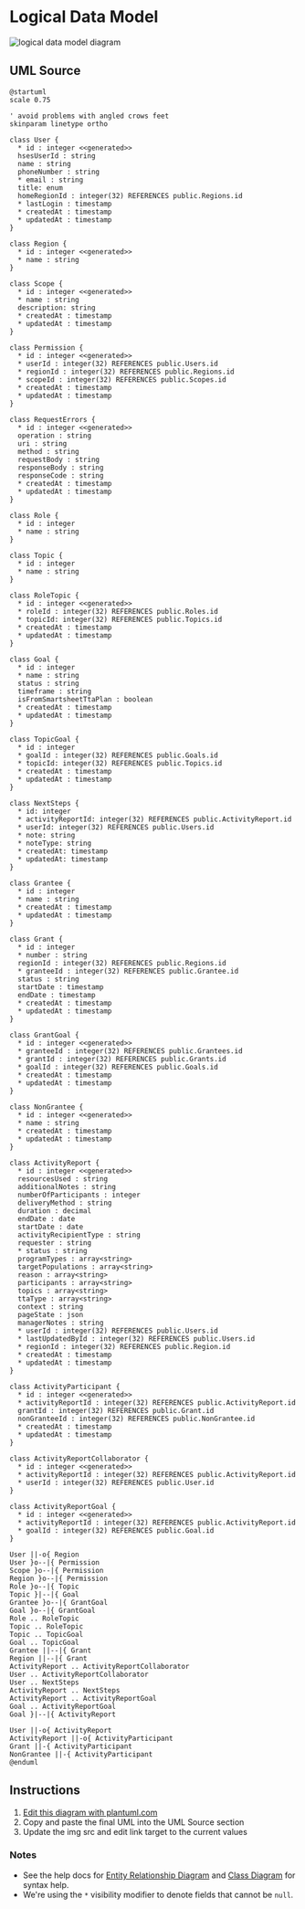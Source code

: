 Logical Data Model
==================

<img src="http://www.plantuml.com/plantuml/png/nLVTRjis5BxNK_1kMu4OmuPXG14KRJDt2B1bGPm-02sToDn87kxmAAsHvDqdYfbaMd9AMzXwaq3V-V_uySTlFKlYnkZ2brA3-7xnyqz5yOsGzwWguGZN6emNdnHlXBIrXagKX9-yk0FWml-bh9CaZT3A0cyT22JUO56KMdelFdeWyL08yKgqsLuBPHdg5Ze_hy42IORgpPlMlF7WW-zbSF9CojOjQgM1tM-tGGjNZLa33N383KOglGknOWsl1TZ6XEneu0PgXVPofublV_pXEt6p_B2yMLvTB5V2DMkjoaLqz0jLTQcrzFmRrigsWQmCU9R6TPQI8FJ_ZaUMnbKJbgT_IOaLScXvbL8mf5YLwE2K349Ku4jIZXNQ7fqrpZMGKTvdZzHue8nr27BeLu5EN3qVUCe8w_WCKNDNzk-cnPP4I3w73NJXGw7TNQ66rEwd0TvWiYyebdcFrJQ5lKFhuH1-WHNq-Cn1KK_9xoN9tg9JPLPCMYR6PIcBK4EEHb0FQyqX_MNrfPYkY_a2-HMbpkD02C-I6x-BX8HtjEUc_0T2ipAIs6y0-9RbjPP1K6j43TBEwZWksqjjrwqjW_IGuYkHVWMVUSNWXXsPJY1BLlUAjpVWaFZBRRrB_4Dxmx5srAbcaI7PZm6utJgOtgG7nvwM6adBaBTBP_4RAnsiCxgkJptBwpXGZjQYPmWSRQE84FyY6VO61LkDqFd41E7d7Lz73vXIaniNeexUkVCt8ThOzIdFbdcbq_sQKvx0OqDbzoPDRbvPLIfSrr9V8KEYgYZqF-wk9R4gbGjC9tkX0gtkWRQ_Z-xpgkaV0HMKoaYTg34CryisWOQJgosem78uF2PU2lllvV6US8GrIHFY0ow9vFOyMWCXBAa6laRNwAxJAHy2wT5E65p2oBuvNWQJ1fPndf6bHClmcPC1P0qhZkpywT6sa96s1IbTgPEVe5fw_XY5zdxx7xzVdyFcItuGOvRkntUXEE4oFEuuYY6sFnuoueQpP3PHQViNgBLS8qb6-h_uEbQG8MIw_VohPdxRHzyWpss72SJZuna-Y2ZrY3pXsTdZmyvFoIB-mXtZCMhAWBhtxnwEHVTNF3rsKEYXYAhftVhxkGX_HcXCkLY8y7ytvIGKYmxPKYGM3fFt9Pv7IR6Kvv3ai48ZTNak_HjuNE55MueaqnqoHSBtpCdAxvdIpyGdES4YYy4-RHwEXSC-Ry5MZT7_0000" alt="logical data model diagram">

UML Source
----------

```
@startuml
scale 0.75

' avoid problems with angled crows feet
skinparam linetype ortho

class User {
  * id : integer <<generated>>
  hsesUserId : string
  name : string
  phoneNumber : string
  * email : string
  title: enum
  homeRegionId : integer(32) REFERENCES public.Regions.id
  * lastLogin : timestamp
  * createdAt : timestamp
  * updatedAt : timestamp
}

class Region {
  * id : integer <<generated>>
  * name : string
}

class Scope {
  * id : integer <<generated>>
  * name : string
  description: string
  * createdAt : timestamp
  * updatedAt : timestamp
}

class Permission {
  * id : integer <<generated>>
  * userId : integer(32) REFERENCES public.Users.id
  * regionId : integer(32) REFERENCES public.Regions.id
  * scopeId : integer(32) REFERENCES public.Scopes.id
  * createdAt : timestamp
  * updatedAt : timestamp
}

class RequestErrors {
  * id : integer <<generated>>
  operation : string
  uri : string
  method : string
  requestBody : string
  responseBody : string
  responseCode : string
  * createdAt : timestamp
  * updatedAt : timestamp
}

class Role {
  * id : integer
  * name : string
}

class Topic {
  * id : integer
  * name : string
}

class RoleTopic {
  * id : integer <<generated>>
  * roleId : integer(32) REFERENCES public.Roles.id
  * topicId: integer(32) REFERENCES public.Topics.id
  * createdAt : timestamp
  * updatedAt : timestamp
}

class Goal {
  * id : integer
  * name : string
  status : string
  timeframe : string
  isFromSmartsheetTtaPlan : boolean
  * createdAt : timestamp
  * updatedAt : timestamp
}

class TopicGoal {
  * id : integer
  * goalId : integer(32) REFERENCES public.Goals.id
  * topicId: integer(32) REFERENCES public.Topics.id
  * createdAt : timestamp
  * updatedAt : timestamp
}

class NextSteps {
  * id: integer
  * activityReportId: integer(32) REFERENCES public.ActivityReport.id
  * userId: integer(32) REFERENCES public.Users.id
  * note: string
  * noteType: string
  * createdAt: timestamp
  * updatedAt: timestamp
}

class Grantee {
  * id : integer
  * name : string
  * createdAt : timestamp
  * updatedAt : timestamp
}

class Grant {
  * id : integer
  * number : string
  regionId : integer(32) REFERENCES public.Regions.id
  * granteeId : integer(32) REFERENCES public.Grantee.id
  status : string
  startDate : timestamp
  endDate : timestamp
  * createdAt : timestamp
  * updatedAt : timestamp
}

class GrantGoal {
  * id : integer <<generated>>
  * granteeId : integer(32) REFERENCES public.Grantees.id
  * grantId : integer(32) REFERENCES public.Grants.id
  * goalId : integer(32) REFERENCES public.Goals.id
  * createdAt : timestamp
  * updatedAt : timestamp
}

class NonGrantee {
  * id : integer <<generated>>
  * name : string
  * createdAt : timestamp
  * updatedAt : timestamp
}

class ActivityReport {
  * id : integer <<generated>>
  resourcesUsed : string
  additionalNotes : string
  numberOfParticipants : integer
  deliveryMethod : string
  duration : decimal
  endDate : date
  startDate : date
  activityRecipientType : string
  requester : string
  * status : string
  programTypes : array<string>
  targetPopulations : array<string>
  reason : array<string>
  participants : array<string>
  topics : array<string>
  ttaType : array<string>
  context : string
  pageState : json
  managerNotes : string
  * userId : integer(32) REFERENCES public.Users.id
  * lastUpdatedById : integer(32) REFERENCES public.Users.id
  * regionId : integer(32) REFERENCES public.Region.id
  * createdAt : timestamp
  * updatedAt : timestamp
}

class ActivityParticipant {
  * id : integer <<generated>>
  * activityReportId : integer(32) REFERENCES public.ActivityReport.id
  grantId : integer(32) REFERENCES public.Grant.id
  nonGranteeId : integer(32) REFERENCES public.NonGrantee.id
  * createdAt : timestamp
  * updatedAt : timestamp
}

class ActivityReportCollaborator {
  * id : integer <<generated>>
  * activityReportId : integer(32) REFERENCES public.ActivityReport.id
  * userId : integer(32) REFERENCES public.User.id
}

class ActivityReportGoal {
  * id : integer <<generated>>
  * activityReportId : integer(32) REFERENCES public.ActivityReport.id
  * goalId : integer(32) REFERENCES public.Goal.id
}

User ||-o{ Region
User }o--|{ Permission
Scope }o--|{ Permission
Region }o--|{ Permission
Role }o--|{ Topic
Topic }|--|{ Goal
Grantee }o--|{ GrantGoal
Goal }o--|{ GrantGoal
Role .. RoleTopic
Topic .. RoleTopic
Topic .. TopicGoal
Goal .. TopicGoal
Grantee ||--|{ Grant
Region ||--|{ Grant
ActivityReport .. ActivityReportCollaborator
User .. ActivityReportCollaborator
User .. NextSteps
ActivityReport .. NextSteps
ActivityReport .. ActivityReportGoal
Goal .. ActivityReportGoal
Goal }|--|{ ActivityReport

User ||-o{ ActivityReport
ActivityReport ||-o{ ActivityParticipant
Grant ||-{ ActivityParticipant
NonGrantee ||-{ ActivityParticipant
@enduml
```

Instructions
------------

1. [Edit this diagram with plantuml.com](http://www.plantuml.com/plantuml/uml/nLVTRjis5BxNK_1kMu4OmuPXG14KRJDt2B1bGPm-02sToDn87kxmAAsHvDqdYfbaMd9AMzXwaq3V-V_uySTlFKlYnkZ2brA3-7xnyqz5yOsGzwWguGZN6emNdnHlXBIrXagKX9-yk0FWml-bh9CaZT3A0cyT22JUO56KMdelFdeWyL08yKgqsLuBPHdg5Ze_hy42IORgpPlMlF7WW-zbSF9CojOjQgM1tM-tGGjNZLa33N383KOglGknOWsl1TZ6XEneu0PgXVPofublV_pXEt6p_B2yMLvTB5V2DMkjoaLqz0jLTQcrzFmRrigsWQmCU9R6TPQI8FJ_ZaUMnbKJbgT_IOaLScXvbL8mf5YLwE2K349Ku4jIZXNQ7fqrpZMGKTvdZzHue8nr27BeLu5EN3qVUCe8w_WCKNDNzk-cnPP4I3w73NJXGw7TNQ66rEwd0TvWiYyebdcFrJQ5lKFhuH1-WHNq-Cn1KK_9xoN9tg9JPLPCMYR6PIcBK4EEHb0FQyqX_MNrfPYkY_a2-HMbpkD02C-I6x-BX8HtjEUc_0T2ipAIs6y0-9RbjPP1K6j43TBEwZWksqjjrwqjW_IGuYkHVWMVUSNWXXsPJY1BLlUAjpVWaFZBRRrB_4Dxmx5srAbcaI7PZm6utJgOtgG7nvwM6adBaBTBP_4RAnsiCxgkJptBwpXGZjQYPmWSRQE84FyY6VO61LkDqFd41E7d7Lz73vXIaniNeexUkVCt8ThOzIdFbdcbq_sQKvx0OqDbzoPDRbvPLIfSrr9V8KEYgYZqF-wk9R4gbGjC9tkX0gtkWRQ_Z-xpgkaV0HMKoaYTg34CryisWOQJgosem78uF2PU2lllvV6US8GrIHFY0ow9vFOyMWCXBAa6laRNwAxJAHy2wT5E65p2oBuvNWQJ1fPndf6bHClmcPC1P0qhZkpywT6sa96s1IbTgPEVe5fw_XY5zdxx7xzVdyFcItuGOvRkntUXEE4oFEuuYY6sFnuoueQpP3PHQViNgBLS8qb6-h_uEbQG8MIw_VohPdxRHzyWpss72SJZuna-Y2ZrY3pXsTdZmyvFoIB-mXtZCMhAWBhtxnwEHVTNF3rsKEYXYAhftVhxkGX_HcXCkLY8y7ytvIGKYmxPKYGM3fFt9Pv7IR6Kvv3ai48ZTNak_HjuNE55MueaqnqoHSBtpCdAxvdIpyGdES4YYy4-RHwEXSC-Ry5MZT7_0000)
2. Copy and paste the final UML into the UML Source section
3. Update the img src and edit link target to the current values

### Notes

* See the help docs for [Entity Relationship Diagram](https://plantuml.com/ie-diagram) and [Class Diagram](https://plantuml.com/class-diagram) for syntax help.
* We're using the `*` visibility modifier to denote fields that cannot be `null`.
